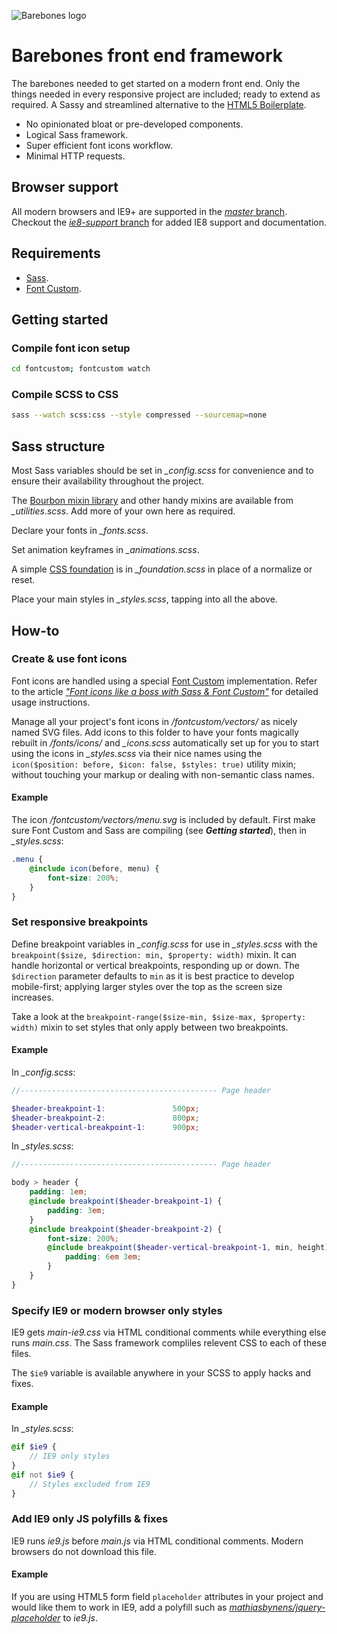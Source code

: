 ![Barebones logo](http://jaydenseric.com/shared/barebones-logo.svg)

# Barebones front end framework

The barebones needed to get started on a modern front end. Only the things needed in every responsive project are included; ready to extend as required. A Sassy and streamlined alternative to the [HTML5 Boilerplate](http://html5boilerplate.com).

- No opinionated bloat or pre-developed components.
- Logical Sass framework.
- Super efficient font icons workflow.
- Minimal HTTP requests.

## Browser support

All modern browsers and IE9+ are supported in the [*master* branch](https://github.com/jaydenseric/Barebones/tree/master). Checkout the [*ie8-support* branch](https://github.com/jaydenseric/Barebones/tree/ie8-support) for added IE8 support and documentation.

## Requirements

- [Sass](https://github.com/sass/sass).
- [Font Custom](https://github.com/FontCustom/fontcustom).

## Getting started

### Compile font icon setup

```bash
cd fontcustom; fontcustom watch
```

### Compile SCSS to CSS

```bash
sass --watch scss:css --style compressed --sourcemap=none
```

## Sass structure

Most Sass variables should be set in *_config.scss* for convenience and to ensure their availability throughout the project.

The [Bourbon mixin library](http://bourbon.io) and other handy mixins are available from *_utilities.scss*. Add more of your own here as required.

Declare your fonts in *_fonts.scss*.

Set animation keyframes in *_animations.scss*.

A simple [CSS foundation](http://jaydenseric.com/blog/forget-normalize-or-resets-lay-your-own-css-foundation) is in *_foundation.scss* in place of a normalize or reset.

Place your main styles in *_styles.scss*, tapping into all the above.

## How-to

### Create & use font icons

Font icons are handled using a special [Font Custom](https://github.com/FontCustom/fontcustom) implementation. Refer to the article [*"Font icons like a boss with Sass & Font Custom"*](http://jaydenseric.com/blog/font-icons-like-a-boss-with-sass-and-font-custom) for detailed usage instructions.

Manage all your project's font icons in */fontcustom/vectors/* as nicely named SVG files. Add icons to this folder to have your fonts magically rebuilt in */fonts/icons/* and *_icons.scss* automatically set up for you to start using the icons in *_styles.scss* via their nice names using the `icon($position: before, $icon: false, $styles: true)` utility mixin; without touching your markup or dealing with non-semantic class names.

#### Example

The icon */fontcustom/vectors/menu.svg* is included by default. First make sure Font Custom and Sass are compiling (see ***Getting started***), then in *_styles.scss*:

```scss
.menu {
	@include icon(before, menu) {
		font-size: 200%;
	}
}
```

### Set responsive breakpoints

Define breakpoint variables in *_config.scss* for use in *_styles.scss* with the `breakpoint($size, $direction: min, $property: width)` mixin. It can handle horizontal or vertical breakpoints, responding up or down. The `$direction` parameter defaults to `min` as it is best practice to develop mobile-first; applying larger styles over the top as the screen size increases.

Take a look at the `breakpoint-range($size-min, $size-max, $property: width)` mixin to set styles that only apply between two breakpoints.

#### Example

In *_config.scss*:

```scss
//-------------------------------------------- Page header

$header-breakpoint-1:				500px;
$header-breakpoint-2:				800px;
$header-vertical-breakpoint-1:		900px;
```

In *_styles.scss*:

```scss
//-------------------------------------------- Page header

body > header {
	padding: 1em;
	@include breakpoint($header-breakpoint-1) {
		padding: 3em;
	}
	@include breakpoint($header-breakpoint-2) {
		font-size: 200%;
		@include breakpoint($header-vertical-breakpoint-1, min, height) {
			padding: 6em 3em;
		}
	}
}
```

### Specify IE9 or modern browser only styles

IE9 gets *main-ie9.css* via HTML conditional comments while everything else runs *main.css*. The Sass framework compliles relevent CSS to each of these files.

The `$ie9` variable is available anywhere in your SCSS to apply hacks and fixes.

#### Example

In *_styles.scss*:

```scss
@if $ie9 {
	// IE9 only styles
}
@if not $ie9 {
	// Styles excluded from IE9
}
```

### Add IE9 only JS polyfills & fixes

IE9 runs *ie9.js* before *main.js* via HTML conditional comments. Modern browsers do not download this file.

#### Example

If you are using HTML5 form field `placeholder` attributes in your project and would like them to work in IE9, add a polyfill such as [*mathiasbynens/jquery-placeholder*](http://mths.be/placeholder) to *ie9.js*.